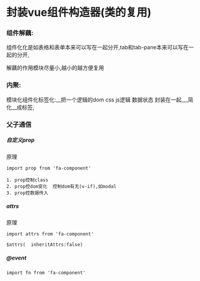 




# 封装vue组件构造器(类的复用)



### __组件解藕__:
组件化化是如表格和表单本来可以写在一起分开,tab和tab-pane本来可以写在一起的分开,

解藕的作用模块尽量小,越小的越方便复用

###  内聚:
模块化组件化标签化:__把一个逻辑的dom  css  js逻辑  数据状态 封装在一起,__简化__成标签,


### 父子通信


##### 自定义prop

原理

```
import prop from 'fa-component'

```


```
1. prop控制class 
2. prop控dom变化  控制dom有无(v-if),如modal
3. prop控数据传入
```
##### attrs

 原理
```
import attrs from 'fa-component'

```


```
$attrs(  inheritAttrs:false)
```

#####  @event
   

 
```
import fn from 'fa-component'

```




